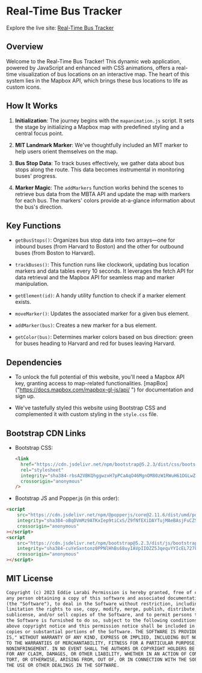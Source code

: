 <!-- @format -->

# Real-Time Bus Tracker

Explore the live site: [Real-Time Bus Tracker](https://selarabi.github.io/Real-Time-Bus-Tracker/)

## Overview

Welcome to the Real-Time Bus Tracker! This dynamic web application, powered by JavaScript and enhanced with CSS animations, offers a real-time visualization of bus locations on an interactive map. The heart of this system lies in the Mapbox API, which brings these bus locations to life as custom icons.

## How It Works

1. **Initialization**: The journey begins with the `mapanimation.js` script. It sets the stage by initializing a Mapbox map with predefined styling and a central focus point.

2. **MIT Landmark Marker**: We've thoughtfully included an MIT marker to help users orient themselves on the map.

3. **Bus Stop Data**: To track buses effectively, we gather data about bus stops along the route. This data becomes instrumental in monitoring buses' progress.

4. **Marker Magic**: The `addMarkers` function works behind the scenes to retrieve bus data from the MBTA API and update the map with markers for each bus. The markers' colors provide at-a-glance information about the bus's direction.

## Key Functions

- `getBusStops()`: Organizes bus stop data into two arrays—one for inbound buses (from Harvard to Boston) and the other for outbound buses (from Boston to Harvard).

- `trackBuses()`: This function runs like clockwork, updating bus location markers and data tables every 10 seconds. It leverages the fetch API for data retrieval and the Mapbox API for seamless map and marker manipulation.

- `getElement(id)`: A handy utility function to check if a marker element exists.

- `moveMarker()`: Updates the associated marker for a given bus element.

- `addMarker(bus)`: Creates a new marker for a bus element.

- `getColor(bus)`: Determines marker colors based on bus direction: green for buses heading to Harvard and red for buses leaving Harvard.

## Dependencies

- To unlock the full potential of this website, you'll need a Mapbox API key, granting access to map-related functionalities. [mapBox]("https://docs.mapbox.com/mapbox-gl-js/api/ ") for documentation and sign up.

- We've tastefully styled this website using Bootstrap CSS and complemented it with custom styling in the `style.css` file.

## Bootstrap CDN Links

- Bootstrap CSS:

  ```html
  <link
  	href="https://cdn.jsdelivr.net/npm/bootstrap@5.2.3/dist/css/bootstrap.min.css"
  	rel="stylesheet"
  	integrity="sha384-rbsA2VBKQhggwzxH7pPCaAqO46MgnOM80zW1RWuH61DGLwZJEdK2Kadq2F9CUG65"
  	crossorigin="anonymous"
  />
  ```

- Bootstrap JS and Popper.js (in this order):

```html
<script
	src="https://cdn.jsdelivr.net/npm/@popperjs/core@2.11.6/dist/umd/popper.min.js"
	integrity="sha384-oBqDVmMz9ATKxIep9tiCxS/Z9fNfEXiDAYTujMAeBAsjFuCZSmKbSSUnQlmh/jp3"
	crossorigin="anonymous"
></script>
<script
	src="https://cdn.jsdelivr.net/npm/bootstrap@5.2.3/dist/js/bootstrap.min.js"
	integrity="sha384-cuYeSxntonz0PPNlHhBs68uyIAVpIIOZZ5JqeqvYYIcEL727kskC66kF92t6Xl2V"
	crossorigin="anonymous"
></script>
```

## MIT License

```html
Copyright (c) 2023 Eddie Larabi Permission is hereby granted, free of charge, to
any person obtaining a copy of this software and associated documentation files
(the "Software"), to deal in the Software without restriction, including without
limitation the rights to use, copy, modify, merge, publish, distribute,
sublicense, and/or sell copies of the Software, and to permit persons to whom
the Software is furnished to do so, subject to the following conditions: The
above copyright notice and this permission notice shall be included in all
copies or substantial portions of the Software. THE SOFTWARE IS PROVIDED "AS
IS," WITHOUT WARRANTY OF ANY KIND, EXPRESS OR IMPLIED, INCLUDING BUT NOT LIMITED
TO THE WARRANTIES OF MERCHANTABILITY, FITNESS FOR A PARTICULAR PURPOSE, AND
NONINFRINGEMENT. IN NO EVENT SHALL THE AUTHORS OR COPYRIGHT HOLDERS BE LIABLE
FOR ANY CLAIM, DAMAGES, OR OTHER LIABILITY, WHETHER IN AN ACTION OF CONTRACT,
TORT, OR OTHERWISE, ARISING FROM, OUT OF, OR IN CONNECTION WITH THE SOFTWARE OR
THE USE OR OTHER DEALINGS IN THE SOFTWARE.
```
